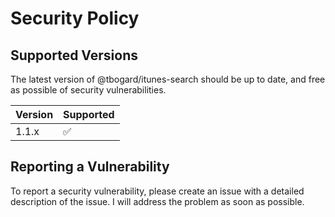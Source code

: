 # Security Policy

## Supported Versions

The latest version of @tbogard/itunes-search should be up to date, and free as possible of security vulnerabilities.

| Version | Supported          |
| ------- | ------------------ |
| 1.1.x   | :white_check_mark: |

## Reporting a Vulnerability

To report a security vulnerability, please create an issue with a detailed description of the issue. I will address the problem as soon as possible.
